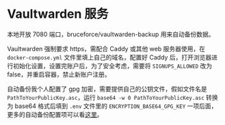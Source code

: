 # Vaultwarden 服务

本地开放 7080 端口，bruceforce/vaultwarden-backup 用来自动备份数据。

Vaultwarden 强制要求 https，需配合 Caddy 或其他 web 服务器使用，在 `docker-compose.yml` 文件里填上自己的域名，配置好 Caddy 后，打开浏览器进行初始化设置，设置完账户后，为了安全考虑，需要将 `SIGNUPS_ALLOWED` 改为 false，并重启容器，禁止新账户注册。

自动备份我个人配置了 gpg 加密，需要提供自己的公钥文件，假如文件名是 `PathToYourPublicKey.asc`，运行 `base64 -w 0 PathToYourPublicKey.asc` 转换为 base64 格式后填到 `.env` 文件里的 `ENCRYPTION_BASE64_GPG_KEY` 一项后面，更多的自动备份配置项可以看[这里](https://gitlab.com/1O/vaultwarden-backup)。
